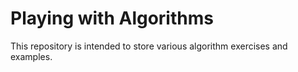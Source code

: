 # Playing with Algorithms

This repository is intended to store various algorithm exercises and examples.

